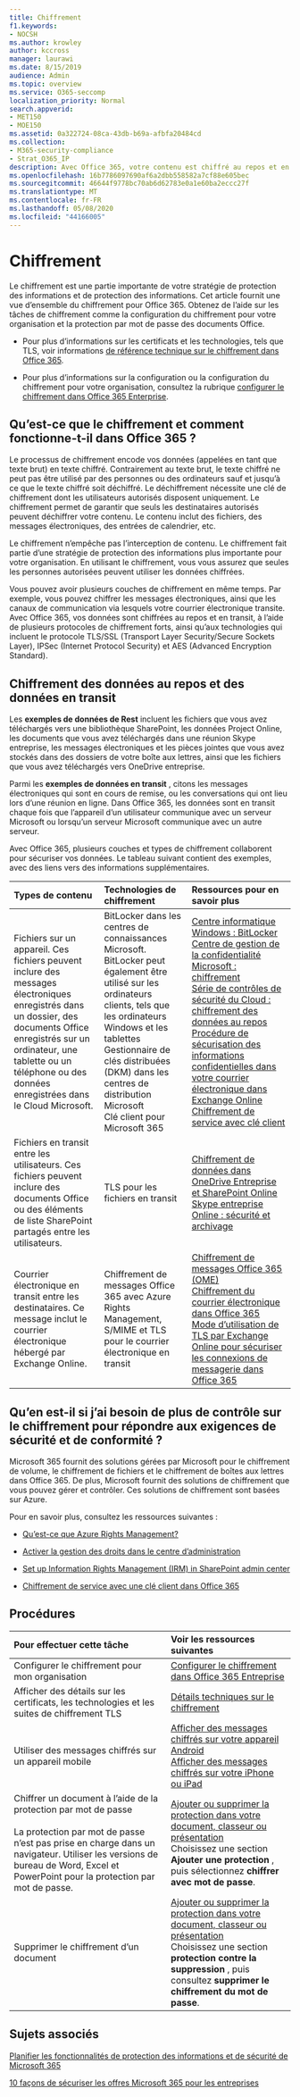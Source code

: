 ```yaml
---
title: Chiffrement
f1.keywords:
- NOCSH
ms.author: krowley
author: kccross
manager: laurawi
ms.date: 8/15/2019
audience: Admin
ms.topic: overview
ms.service: O365-seccomp
localization_priority: Normal
search.appverid:
- MET150
- MOE150
ms.assetid: 0a322724-08ca-43db-b69a-afbfa20484cd
ms.collection:
- M365-security-compliance
- Strat_O365_IP
description: Avec Office 365, votre contenu est chiffré au repos et en transit avec le chiffrement, les protocoles et les technologies les plus puissants disponibles. Obtenez une vue d’ensemble du chiffrement dans Office 365.
ms.openlocfilehash: 16b7786097690af6a2dbb558582a7cf88e605bec
ms.sourcegitcommit: 46644f9778bc70ab6d62783e0a1e60ba2eccc27f
ms.translationtype: MT
ms.contentlocale: fr-FR
ms.lasthandoff: 05/08/2020
ms.locfileid: "44166005"
---
```

# <a name="encryption"></a>Chiffrement

Le chiffrement est une partie importante de votre stratégie de protection des informations et de protection des informations. Cet article fournit une vue d’ensemble du chiffrement pour Office 365. Obtenez de l’aide sur les tâches de chiffrement comme la configuration du chiffrement pour votre organisation et la protection par mot de passe des documents Office.
  
- Pour plus d’informations sur les certificats et les technologies, tels que TLS, voir informations [de référence technique sur le chiffrement dans Office 365](technical-reference-details-about-encryption.md).

- Pour plus d’informations sur la configuration ou la configuration du chiffrement pour votre organisation, consultez la rubrique [configurer le chiffrement dans Office 365 Enterprise](set-up-encryption.md).

## <a name="what-is-encryption-and-how-does-it-work-in-office-365"></a>Qu’est-ce que le chiffrement et comment fonctionne-t-il dans Office 365 ?

Le processus de chiffrement encode vos données (appelées en tant que texte brut) en texte chiffré. Contrairement au texte brut, le texte chiffré ne peut pas être utilisé par des personnes ou des ordinateurs sauf et jusqu’à ce que le texte chiffré soit déchiffré. Le déchiffrement nécessite une clé de chiffrement dont les utilisateurs autorisés disposent uniquement. Le chiffrement permet de garantir que seuls les destinataires autorisés peuvent déchiffrer votre contenu. Le contenu inclut des fichiers, des messages électroniques, des entrées de calendrier, etc.
  
Le chiffrement n’empêche pas l’interception de contenu. Le chiffrement fait partie d’une stratégie de protection des informations plus importante pour votre organisation. En utilisant le chiffrement, vous vous assurez que seules les personnes autorisées peuvent utiliser les données chiffrées.
  
Vous pouvez avoir plusieurs couches de chiffrement en même temps. Par exemple, vous pouvez chiffrer les messages électroniques, ainsi que les canaux de communication via lesquels votre courrier électronique transite. Avec Office 365, vos données sont chiffrées au repos et en transit, à l’aide de plusieurs protocoles de chiffrement forts, ainsi qu’aux technologies qui incluent le protocole TLS/SSL (Transport Layer Security/Secure Sockets Layer), IPSec (Internet Protocol Security) et AES (Advanced Encryption Standard).
  
## <a name="encryption-for-data-at-rest-and-data-in-transit"></a>Chiffrement des données au repos et des données en transit

 Les **exemples de données de Rest** incluent les fichiers que vous avez téléchargés vers une bibliothèque SharePoint, les données Project Online, les documents que vous avez téléchargés dans une réunion Skype entreprise, les messages électroniques et les pièces jointes que vous avez stockés dans des dossiers de votre boîte aux lettres, ainsi que les fichiers que vous avez téléchargés vers OneDrive entreprise.
  
 Parmi les **exemples de données en transit** , citons les messages électroniques qui sont en cours de remise, ou les conversations qui ont lieu lors d’une réunion en ligne. Dans Office 365, les données sont en transit chaque fois que l’appareil d’un utilisateur communique avec un serveur Microsoft ou lorsqu’un serveur Microsoft communique avec un autre serveur.
  
Avec Office 365, plusieurs couches et types de chiffrement collaborent pour sécuriser vos données. Le tableau suivant contient des exemples, avec des liens vers des informations supplémentaires.
  
|**Types de contenu**|**Technologies de chiffrement**|**Ressources pour en savoir plus**|
|:-----|:-----|:-----|
|Fichiers sur un appareil. Ces fichiers peuvent inclure des messages électroniques enregistrés dans un dossier, des documents Office enregistrés sur un ordinateur, une tablette ou un téléphone ou des données enregistrées dans le Cloud Microsoft.  <br/> |BitLocker dans les centres de connaissances Microsoft. BitLocker peut également être utilisé sur les ordinateurs clients, tels que les ordinateurs Windows et les tablettes  <br/> Gestionnaire de clés distribuées (DKM) dans les centres de distribution Microsoft  <br/> Clé client pour Microsoft 365  <br/> |[Centre informatique Windows : BitLocker](https://docs.microsoft.com/windows/device-security/bitlocker/bitlocker-overview) <br/> [Centre de gestion de la confidentialité Microsoft : chiffrement](https://www.microsoft.com/TrustCenter/Security/Encryption) <br/> [Série de contrôles de sécurité du Cloud : chiffrement des données au repos](https://blogs.microsoft.com/microsoftsecure/2015/09/10/cloud-security-controls-series-encrypting-data-at-rest) <br/> [Procédure de sécurisation des informations confidentielles dans votre courrier électronique dans Exchange Online](exchange-online-secures-email-secrets.md) <br/> [Chiffrement de service avec clé client](customer-key-overview.md) <br/> |
|Fichiers en transit entre les utilisateurs. Ces fichiers peuvent inclure des documents Office ou des éléments de liste SharePoint partagés entre les utilisateurs.  <br/> |TLS pour les fichiers en transit  <br/> |[Chiffrement de données dans OneDrive Entreprise et SharePoint Online](data-encryption-in-odb-and-spo.md) <br/> [Skype entreprise Online : sécurité et archivage](https://technet.microsoft.com/library/skype-for-business-online-security-and-archiving.aspx) <br/> |
|Courrier électronique en transit entre les destinataires. Ce message inclut le courrier électronique hébergé par Exchange Online.  <br/> |Chiffrement de messages Office 365 avec Azure Rights Management, S/MIME et TLS pour le courrier électronique en transit  <br/> |[Chiffrement de messages Office 365 (OME)](ome.md) <br/> [Chiffrement du courrier électronique dans Office 365](email-encryption.md) <br/> [Mode d’utilisation de TLS par Exchange Online pour sécuriser les connexions de messagerie dans Office 365](exchange-online-uses-tls-to-secure-email-connections.md) <br/> |

## <a name="what-if-i-need-more-control-over-encryption-to-meet-security-and-compliance-requirements"></a>Qu’en est-il si j’ai besoin de plus de contrôle sur le chiffrement pour répondre aux exigences de sécurité et de conformité ?

Microsoft 365 fournit des solutions gérées par Microsoft pour le chiffrement de volume, le chiffrement de fichiers et le chiffrement de boîtes aux lettres dans Office 365. De plus, Microsoft fournit des solutions de chiffrement que vous pouvez gérer et contrôler. Ces solutions de chiffrement sont basées sur Azure.
  
Pour en savoir plus, consultez les ressources suivantes :
  
- [Qu’est-ce que Azure Rights Management?](https://docs.microsoft.com/information-protection/understand-explore/what-is-azure-rms)

- [Activer la gestion des droits dans le centre d’administration](https://docs.microsoft.com/office365/enterprise/activate-rms-in-office-365)

- [Set up Information Rights Management (IRM) in SharePoint admin center](set-up-irm-in-sp-admin-center.md)

- [Chiffrement de service avec une clé client dans Office 365](customer-key-overview.md)

## <a name="how-do-i"></a>Procédures

|**Pour effectuer cette tâche**|**Voir les ressources suivantes**|
|:-----|:-----|
|Configurer le chiffrement pour mon organisation  <br/> |[Configurer le chiffrement dans Office 365 Entreprise](set-up-encryption.md) <br/> |
|Afficher des détails sur les certificats, les technologies et les suites de chiffrement TLS <br/> |[Détails techniques sur le chiffrement](technical-reference-details-about-encryption.md) <br/> |
|Utiliser des messages chiffrés sur un appareil mobile  <br/> |[Afficher des messages chiffrés sur votre appareil Android](https://support.office.com/article/83d60f17-2305-407a-a762-7d518401fdeb) <br/> [Afficher des messages chiffrés sur votre iPhone ou iPad](https://support.microsoft.com/en-us/office/view-protected-messages-on-your-iphone-or-ipad-4d631321-0d26-4bcc-a483-d294dd0b1caf) <br/> |
|Chiffrer un document à l’aide de la protection par mot de passe  <br/><br/>  La protection par mot de passe n’est pas prise en charge dans un navigateur. Utiliser les versions de bureau de Word, Excel et PowerPoint pour la protection par mot de passe. |[Ajouter ou supprimer la protection dans votre document, classeur ou présentation](https://support.office.com/article/05084cc3-300d-4c1a-8416-38d3e37d6826) <br/> Choisissez une section **Ajouter une protection** , puis sélectionnez **chiffrer avec mot de passe**.  |
|Supprimer le chiffrement d’un document  <br/> |[Ajouter ou supprimer la protection dans votre document, classeur ou présentation](https://support.office.com/article/05084cc3-300d-4c1a-8416-38d3e37d6826) <br/> Choisissez une section **protection contre la suppression** , puis consultez **supprimer le chiffrement du mot de passe**.  |

## <a name="related-topics"></a>Sujets associés

[Planifier les fonctionnalités de protection des informations et de sécurité de Microsoft 365](plan-for-security-and-compliance.md)

[10 façons de sécuriser les offres Microsoft 365 pour les entreprises](https://docs.microsoft.com/office365/admin/security-and-compliance/secure-your-business-data?view=o365-worldwide)
